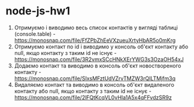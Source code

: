 # node-js-hw1
1. Отримуємо і виводимо весь список контактів у вигляді таблиці (console.table) - https://monosnap.com/file/FfZPbZhEeVXzueuXrtyHbAR5o0mKrg
2. Отримуємо контакт по id і виводимо у консоль об'єкт контакту або null, якщо контакту з таким id не існує - https://monosnap.com/file/3R2vmxSCcHNkXErYWG3s3OzaOH54xJ
3. Додаємо контакт та виводимо в консоль об'єкт новоствореного контакту - https://monosnap.com/file/SIxsMFztUdVZrvTMZW3rQILTMjfm3q
4. Видаляємо контакт та виводимо в консоль об'єкт видаленого контакту або null, якщо контакту з таким id не існує - https://monosnap.com/file/2lFQtKcqVL0vHIa1A5x4qFFvdzSR9z
